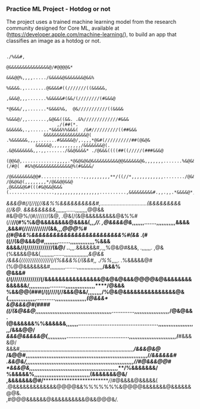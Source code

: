 ### Practice ML Project - Hotdog or not

The project uses a trained machine learning model from the research community designed for Core ML, available at (<https://developer.apple.com/machine-learning/>), to build an app that classifies an image as a hotdog or not. 

                                                                                          ./%&&#,                       
                                                                                     @&&&&&&&&&&&&&&&@/#@@@@&*          
                                                                                  &&&@@%,,,,...../&&&&&@&&&&&&&@&&%     
                                                                                %&&&&.,........@&&&&#((///////((&&&&&,  
                                                                              ,&&&@,,,.......%&&&&&#(&&/(////////(#&&&@ 
                                                                            *@&&&/,,.......*&&&&%&,  @&///////////((&&&&
                                                                          %&&&@/,,.......,&@&&((&&. .&%/////////////#&&&
                       ,/(##(*.                                        &&&&&&,.,.......*&&&&%%&&&(  /&#//////////((##&&&
                  &&&&&&&&&&&&&&&&@(                              .%&&&&&&,,,,.......#&&&&&@/,.,,,*@&#(//////////##(@&@&
               &&&&&@,,,,,,,,,,,/&&&&&&&@(.                 .&@&&&&&&&,,.,,......./&&@&&&&* ./@&&&((((##((/////(###&&&@ 
             (@@&@,.............,,,,.*@&@&@&@&&&&&&&&&&@@&&&&&&@&,,,,,,,.......%&@&&&(/#@(  #&%@&&&&&&&&&&&&&@%(#&&&&/  
        /@&&&&&&&&@@#................,,,,,,,,,,**/((//*,,,,,,,,,,,,......../@&&&&&&&&@@#.  /@&@&@(,,,,,,,,*/@&&@@&&@    
    ,@&&&&@&#(((#&@&&@&&&(.................,,,,,,,,,,,,,,,,,..........,&&&&&&&&&#.,,.,,.*&&&&@*,,,,,,...,,,,,,*&&&&#    
  *&&&@#(/(//((//&&%%&&&&&&&&&&#,...............................(&&&&&&&&&((/&@.  &&&&&&&&&*,,,,,,,......,,,,,,,,@@&&   
 #&@@%/(#///////(&@,  .@&(/(&@&&&&&&&&&@&%%#(//**//(#%%&@&&&&&&&&@&&&&(,,,*//.  ,@&&&&@&*,,,,,,,.......,,,,,,,,,,,&&&&  
,&&&#(////////////(&&,,,*@@@%#((#@&&%&&&&&&&&&&&&&&&&&&&&&&&&&%#(&&*  .(#((//(&@&&&@#,,,,,,,,.......,,,,,,,,,,,,,,%&&&  
&&&&//(/////////////(&@/    ..**,,,.&&&&&&#,.,,%@&@#&&&, .,,,,,,.   ,@&(%&&&&@&&(,,,,,,,,,.......,,,,,,,,,,,,,,,,*&@&&  
/&&&(////////////////(/(%&&&%(/(&&#,,     ./%%*,,,,.   .%&&&&&@#(%@@&&&&&&&#,,,,,,,,,,........,,,,,,,,,,,,,,,,,**/&&&%  
 @&&&#(/(//////////////(/&&&&&&&&&&&&&&&&@&@&@&&&@@@@&@&&&&&&&&&&&&&&/,,,,,,,,,,,,.........,,,,,,,,,,,,,,,,,****/@&&&   
  %&&@@(###(/((////(//&&&@&&/,,,,,,,,/%@&@&&&&&&&&&&&&&&&@&(,,,,,,,,,,,,,,,,...........,,,,,,,,,,,,,,,,,,*****(@&&&*    
    &@&&&@#(####((/(&@&&@,,,,,,,,,,,,,,,,,,,,,,,,,,,,,,,,,,,,,,,,,,,,.............,,,,,,,,,,,,,,,,,,,,*****/@&@&&.      
       (@&&&&&&%%&&&&&&,,,,,,,..............................................,,,,,,,,,,,,,,,,,,,,,,******/&&&@@/         
         *&&&@&&&&&@(,,,,,,,,,,,....................................,,,,,,,,,,,,,,,,,,,,,,,,,,,***/**#&&&&@/            
          &&&#,,,,,,,,,,,,,,,,,,,,,,,,,,,,,,,,,,,,,,,,,,,,,,,,,,,,,,,,,,,,,,,,,,,,,,,,,,,,*******/&&&@&@*               
          /&@@#,,,,,,,,,,,,,,,,,,,,,,,,,,,,,,,,,,,,,,,,,,,,,,,,,,,,,,,,,,,,,,,,,,,,,,**/*****/&&&&&&#                   
           .&&@&/,,,,,,,,,,,,,,,,,,,,,,,,,,,,,,,,,,,,,,,,,,,,,,,,,,,,,,,,,,,,,,********//#@&&&@@#                       
             *&&&@&**,,,,,,,,,,,,,,,,,,,,,,,,,,,,,,,,,,,,,,,,,,,,,,,,,,,***********/%&&&&&&&/                           
                %&&&&&%******,,,,,,,,,,,,,,,,,,,,,,,,,,,,,,,,****************(&&&&&&&@&/                                
                   ,&&&&&&&@#/************************************/*/#@&&&&@&&&&&(                                      
                        .@&&&&&&&&&&&&&@@@@&&%%%%%%%&@@@@&&&&&&&@&&&&&&@@&.                                             
                                 ,#@@@&&&&&&@&&&&&&&&&&@&&@@@&/.                                                        
